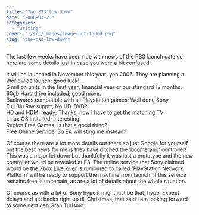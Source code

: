 ```yaml
---
title: "The PS3 low down"
date: "2006-03-23"
categories: 
  - "writing"
cover: "./src/images/image-not-found.png"
slug: "the-ps3-low-down"
---
```


The last few weeks have been ripe with news of the PS3 launch date so here are some details just in case you were a bit confused:

It will be launched in November this year; yep 2006. 
They are planning a Worldwide launch; good luck!  
6 million units in the first year; financial year or our standard 12 months.  
60gb Hard drive included; good move.  
Backwards compatible with all Playstation games; Well done Sony  
Full Blu Ray supprt; No HD-DVD?  
HD and HDMI ready; Thanks, now I have to get the matching TV  
Linux OS installed; interesting.  
Region Free Games; Is that a good thing?  
Free Online Service; So EA will sting me instead?

Of course there are a lot more details out there so just Google for yourself but the best news for me is they have ditched the ‘boomerang’ controller!  
This was a major let down but thankfully it was just a prototype and the new controller would be revealed at E3. 
The online service that Sony claimed would be the [Xbox Live killer](http://www.shibbyonline.co.uk/2006/02/01/playstation-live/) is rumoured to called 'PlayStation Network Platform’ will be ready to support the machine from launch. If this service remains free is uncertain, as are a lot of details about the whole situation.

Of course as with a lot of Sony hype it might just be that; hype. Expect delays and set backs right up till Christmas, that said I am looking forward to some next gen Gran Turismo.
